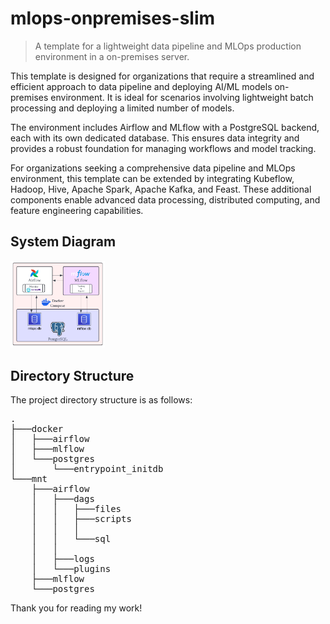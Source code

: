 # mlops-onpremises-slim

> A template for a lightweight data pipeline and MLOps production environment in a on-premises server.

This template is designed for organizations that require a streamlined and efficient approach to data pipeline and deploying AI/ML models on-premises environment. It is ideal for scenarios involving lightweight batch processing and deploying a limited number of models.

The environment includes Airflow and MLflow with a PostgreSQL backend, each with its own dedicated database. This ensures data integrity and provides a robust foundation for managing workflows and model tracking.

For organizations seeking a comprehensive data pipeline and MLOps environment, this template can be extended by integrating Kubeflow, Hadoop, Hive, Apache Spark, Apache Kafka, and Feast. These additional components enable advanced data processing, distributed computing, and feature engineering capabilities.

## System Diagram

<div style="width: 30%; height: 30%">
  
  ![system_diagram](images/mlops-onpremises-slim.png)
  
</div>


## Directory Structure

The project directory structure is as follows:

<pre>
.
├───docker
│   ├───airflow
│   ├───mlflow
│   └───postgres
│       └───entrypoint_initdb
└───mnt
    ├───airflow
    │   ├───dags
    │   │   ├───files
    │   │   ├───scripts
    │   │   │   
    │   │   └───sql
    │   │   
    │   ├───logs
    │   └───plugins
    ├───mlflow
    └───postgres
</pre>

Thank you for reading my work!